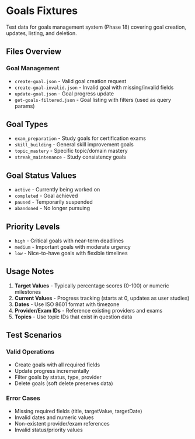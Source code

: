 # Goals Fixtures

Test data for goals management system (Phase 18) covering goal creation, updates, listing, and deletion.

## Files Overview

### Goal Management
- `create-goal.json` - Valid goal creation request
- `create-goal-invalid.json` - Invalid goal with missing/invalid fields
- `update-goal.json` - Goal progress update
- `get-goals-filtered.json` - Goal listing with filters (used as query params)

## Goal Types
- `exam_preparation` - Study goals for certification exams
- `skill_building` - General skill improvement goals
- `topic_mastery` - Specific topic/domain mastery
- `streak_maintenance` - Study consistency goals

## Goal Status Values
- `active` - Currently being worked on
- `completed` - Goal achieved
- `paused` - Temporarily suspended
- `abandoned` - No longer pursuing

## Priority Levels
- `high` - Critical goals with near-term deadlines
- `medium` - Important goals with moderate urgency
- `low` - Nice-to-have goals with flexible timelines

## Usage Notes

1. **Target Values** - Typically percentage scores (0-100) or numeric milestones
2. **Current Values** - Progress tracking (starts at 0, updates as user studies)
3. **Dates** - Use ISO 8601 format with timezone
4. **Provider/Exam IDs** - Reference existing providers and exams
5. **Topics** - Use topic IDs that exist in question data

## Test Scenarios

### Valid Operations
- Create goals with all required fields
- Update progress incrementally
- Filter goals by status, type, provider
- Delete goals (soft delete preserves data)

### Error Cases
- Missing required fields (title, targetValue, targetDate)
- Invalid dates and numeric values
- Non-existent provider/exam references
- Invalid status/priority values